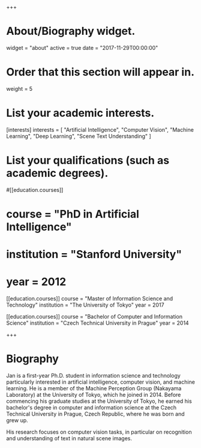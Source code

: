 +++
# About/Biography widget.
widget = "about"
active = true
date = "2017-11-29T00:00:00"

# Order that this section will appear in.
weight = 5

# List your academic interests.
[interests]
  interests = [
    "Artificial Intelligence",
    "Computer Vision",
    "Machine Learning",
    "Deep Learning",
    "Scene Text Understanding"
  ]

# List your qualifications (such as academic degrees).
#[[education.courses]]
#  course = "PhD in Artificial Intelligence"
#  institution = "Stanford University"
#  year = 2012

[[education.courses]]
  course = "Master of Information Science and Technology"
  institution = "The University of Tokyo"
  year = 2017

[[education.courses]]
  course = "Bachelor of Computer and Information Science"
  institution = "Czech Technical University in Prague"
  year = 2014
 
+++

# Biography

Jan is a first-year Ph.D. student in information science and technology particularly interested in artificial intelligence, computer vision, and machine learning. He is a member of the Machine Perception Group (Nakayama Laboratory) at the University of Tokyo, which he joined in 2014. Before commencing his graduate studies at the University of Tokyo, he earned his bachelor's degree in computer and information science at the Czech Technical University in Prague, Czech Republic, where he was born and grew up. 

His research focuses on computer vision tasks, in particular on recognition and understanding of text in natural scene images.
